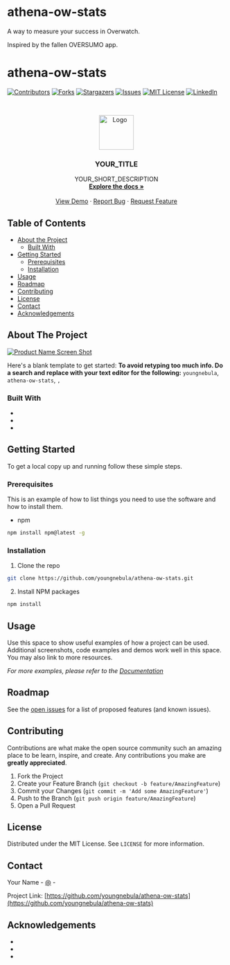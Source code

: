 # athena-ow-stats
A way to measure your success in Overwatch.

Inspired by the fallen OVERSUMO app.

# athena-ow-stats


<!--
*** Thanks for checking out this README Template. If you have a suggestion that would
*** make this better, please fork the repo and create a pull request or simply open
*** an issue with the tag "enhancement".
*** Thanks again! Now go create something AMAZING! :D
***
***
***
*** To avoid retyping too much info. Do a search and replace for the following:
*** youngnebula, athena-ow-stats, , 
-->





<!-- PROJECT SHIELDS -->
<!--
*** I'm using markdown "reference style" links for readability.
*** Reference links are enclosed in brackets [ ] instead of parentheses ( ).
*** See the bottom of this document for the declaration of the reference variables
*** for contributors-url, forks-url, etc. This is an optional, concise syntax you may use.
*** https://www.markdownguide.org/basic-syntax/#reference-style-links
-->
[![Contributors][contributors-shield]][contributors-url]
[![Forks][forks-shield]][forks-url]
[![Stargazers][stars-shield]][stars-url]
[![Issues][issues-shield]][issues-url]
[![MIT License][license-shield]][license-url]
[![LinkedIn][linkedin-shield]][linkedin-url]



<!-- PROJECT LOGO -->
<br />
<p align="center">
  <a href="https://github.com/youngnebula/athena-ow-stats">
    <img src="images/logo.png" alt="Logo" width="80" height="80">
  </a>

  <h3 align="center">YOUR_TITLE</h3>

  <p align="center">
    YOUR_SHORT_DESCRIPTION
    <br />
    <a href="https://github.com/youngnebula/athena-ow-stats"><strong>Explore the docs »</strong></a>
    <br />
    <br />
    <a href="https://github.com/youngnebula/athena-ow-stats">View Demo</a>
    ·
    <a href="https://github.com/youngnebula/athena-ow-stats/issues">Report Bug</a>
    ·
    <a href="https://github.com/youngnebula/athena-ow-stats/issues">Request Feature</a>
  </p>
</p>



<!-- TABLE OF CONTENTS -->
## Table of Contents

* [About the Project](#about-the-project)
  * [Built With](#built-with)
* [Getting Started](#getting-started)
  * [Prerequisites](#prerequisites)
  * [Installation](#installation)
* [Usage](#usage)
* [Roadmap](#roadmap)
* [Contributing](#contributing)
* [License](#license)
* [Contact](#contact)
* [Acknowledgements](#acknowledgements)



<!-- ABOUT THE PROJECT -->
## About The Project

[![Product Name Screen Shot][product-screenshot]](https://example.com)

Here's a blank template to get started:
**To avoid retyping too much info. Do a search and replace with your text editor for the following:**
`youngnebula`, `athena-ow-stats`, ``, ``


### Built With

* []()
* []()
* []()



<!-- GETTING STARTED -->
## Getting Started

To get a local copy up and running follow these simple steps.

### Prerequisites

This is an example of how to list things you need to use the software and how to install them.
* npm
```sh
npm install npm@latest -g
```

### Installation

1. Clone the repo
```sh
git clone https://github.com/youngnebula/athena-ow-stats.git
```
2. Install NPM packages
```sh
npm install
```



<!-- USAGE EXAMPLES -->
## Usage

Use this space to show useful examples of how a project can be used. Additional screenshots, code examples and demos work well in this space. You may also link to more resources.

_For more examples, please refer to the [Documentation](https://example.com)_



<!-- ROADMAP -->
## Roadmap

See the [open issues](https://github.com/youngnebula/athena-ow-stats/issues) for a list of proposed features (and known issues).



<!-- CONTRIBUTING -->
## Contributing

Contributions are what make the open source community such an amazing place to be learn, inspire, and create. Any contributions you make are **greatly appreciated**.

1. Fork the Project
2. Create your Feature Branch (`git checkout -b feature/AmazingFeature`)
3. Commit your Changes (`git commit -m 'Add some AmazingFeature'`)
4. Push to the Branch (`git push origin feature/AmazingFeature`)
5. Open a Pull Request



<!-- LICENSE -->
## License

Distributed under the MIT License. See `LICENSE` for more information.



<!-- CONTACT -->
## Contact

Your Name - [@](https://twitter.com/) - 

Project Link: [https://github.com/youngnebula/athena-ow-stats](https://github.com/youngnebula/athena-ow-stats)



<!-- ACKNOWLEDGEMENTS -->
## Acknowledgements

* []()
* []()
* []()





<!-- MARKDOWN LINKS & IMAGES -->
<!-- https://www.markdownguide.org/basic-syntax/#reference-style-links -->
[contributors-shield]: https://img.shields.io/github/contributors/youngnebula/repo.svg?style=flat-square
[contributors-url]: https://github.com/youngnebula/athena-os-stats/repo/graphs/contributors
[forks-shield]: https://img.shields.io/github/forks/youngnebula/repo.svg?style=flat-square
[forks-url]: https://github.com/youngnebula/repo/network/members
[stars-shield]: https://img.shields.io/github/stars/youngnebula/repo.svg?style=flat-square
[stars-url]: https://github.com/youngnebula/repo/stargazers
[issues-shield]: https://img.shields.io/github/issues/youngnebula/repo.svg?style=flat-square
[issues-url]: https://github.com/youngnebula/repo/issues
[license-shield]: https://img.shields.io/github/license/youngnebula/repo.svg?style=flat-square
[license-url]: https://github.com/youngnebula/repo/blob/master/LICENSE.txt
[linkedin-shield]: https://img.shields.io/badge/-LinkedIn-black.svg?style=flat-square&logo=linkedin&colorB=555
[linkedin-url]: https://linkedin.com/in/youngnebula
[product-screenshot]: images/screenshot.png
